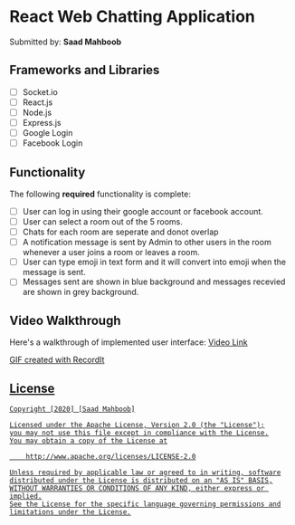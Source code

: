 # React Web Chatting Application

Submitted by: **Saad Mahboob**

## Frameworks and Libraries
* [ ] Socket.io
* [ ] React.js
* [ ] Node.js
* [ ] Express.js
* [ ] Google Login
* [ ] Facebook Login

## Functionality

The following **required** functionality is complete:

* [ ] User can log in using their google account or facebook account.
* [ ] User can select a room out of the 5 rooms.
* [ ] Chats for each room are seperate and donot overlap
* [ ] A notification message is sent by Admin to other users in the room whenever a user joins a room or leaves a room.
* [ ] User can type emoji in text form and it will convert into emoji when the message is sent.
* [ ] Messages sent are shown in blue background and messages recevied are shown in grey background.

## Video Walkthrough 

Here's a walkthrough of implemented user interface:
<a href ="http://g.recordit.co/1qhpSKCNiK.gif" target = "blank" /> Video Link

GIF created with RecordIt


## License

    Copyright [2020] [Saad Mahboob]

    Licensed under the Apache License, Version 2.0 (the "License");
    you may not use this file except in compliance with the License.
    You may obtain a copy of the License at

        http://www.apache.org/licenses/LICENSE-2.0

    Unless required by applicable law or agreed to in writing, software
    distributed under the License is distributed on an "AS IS" BASIS,
    WITHOUT WARRANTIES OR CONDITIONS OF ANY KIND, either express or implied.
    See the License for the specific language governing permissions and
    limitations under the License.
